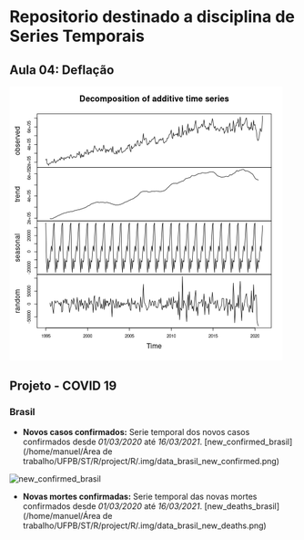 # Repositorio destinado a disciplina de Series Temporais

## Aula 04: Deflação

![Deflação](https://raw.githubusercontent.com/Manuelfjr/ST/main/R/.img/icms_stl.png)


## Projeto - COVID 19

### Brasil
* **Novos casos confirmados:** Serie temporal dos novos casos confirmados desde _01/03/2020_ até _16/03/2021_.
[new_confirmed_brasil](/home/manuel/Área de trabalho/UFPB/ST/R/project/R/.img/data_brasil_new_confirmed.png)

 <img src="/home/manuel/Área de trabalho/UFPB/ST/R/project/R/.img/data_brasil_new_confirmed.png" alt="new_confirmed_brasil"> 

* **Novas mortes confirmadas:** Serie temporal das novas mortes confirmados desde _01/03/2020_ até _16/03/2021_.
[new_deaths_brasil](/home/manuel/Área de trabalho/UFPB/ST/R/project/R/.img/data_brasil_new_deaths.png)
